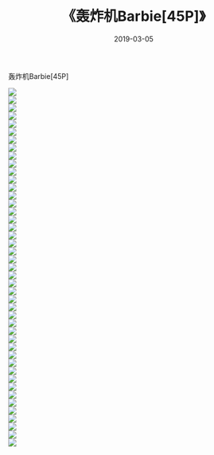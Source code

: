 ﻿---
layout: post
title:  《轰炸机Barbie[45P]》
date:   2019-03-05
img: http://img.660000.xyz/Sharelink/性感/2019/轰炸机Barbie[45P]/000.jpg
categories: [美女, 清纯, 唯美]
---

轰炸机Barbie[45P]

  ![](http://img.660000.xyz/Sharelink/性感/2019/轰炸机Barbie[45P]/001.jpg) <br> ![](http://img.660000.xyz/Sharelink/性感/2019/轰炸机Barbie[45P]/002.jpg) <br> ![](http://img.660000.xyz/Sharelink/性感/2019/轰炸机Barbie[45P]/003.jpg) <br> ![](http://img.660000.xyz/Sharelink/性感/2019/轰炸机Barbie[45P]/004.jpg) <br> ![](http://img.660000.xyz/Sharelink/性感/2019/轰炸机Barbie[45P]/005.jpg) <br> ![](http://img.660000.xyz/Sharelink/性感/2019/轰炸机Barbie[45P]/006.jpg) <br> ![](http://img.660000.xyz/Sharelink/性感/2019/轰炸机Barbie[45P]/007.jpg) <br> ![](http://img.660000.xyz/Sharelink/性感/2019/轰炸机Barbie[45P]/008.jpg) <br> ![](http://img.660000.xyz/Sharelink/性感/2019/轰炸机Barbie[45P]/009.jpg) <br> ![](http://img.660000.xyz/Sharelink/性感/2019/轰炸机Barbie[45P]/010.jpg) <br> ![](http://img.660000.xyz/Sharelink/性感/2019/轰炸机Barbie[45P]/011.jpg) <br> ![](http://img.660000.xyz/Sharelink/性感/2019/轰炸机Barbie[45P]/012.jpg) <br> ![](http://img.660000.xyz/Sharelink/性感/2019/轰炸机Barbie[45P]/013.jpg) <br> ![](http://img.660000.xyz/Sharelink/性感/2019/轰炸机Barbie[45P]/014.jpg) <br> ![](http://img.660000.xyz/Sharelink/性感/2019/轰炸机Barbie[45P]/015.jpg) <br> ![](http://img.660000.xyz/Sharelink/性感/2019/轰炸机Barbie[45P]/016.jpg) <br> ![](http://img.660000.xyz/Sharelink/性感/2019/轰炸机Barbie[45P]/017.jpg) <br> ![](http://img.660000.xyz/Sharelink/性感/2019/轰炸机Barbie[45P]/018.jpg) <br> ![](http://img.660000.xyz/Sharelink/性感/2019/轰炸机Barbie[45P]/019.jpg) <br> ![](http://img.660000.xyz/Sharelink/性感/2019/轰炸机Barbie[45P]/020.jpg) <br> ![](http://img.660000.xyz/Sharelink/性感/2019/轰炸机Barbie[45P]/021.jpg) <br> ![](http://img.660000.xyz/Sharelink/性感/2019/轰炸机Barbie[45P]/022.jpg) <br> ![](http://img.660000.xyz/Sharelink/性感/2019/轰炸机Barbie[45P]/023.jpg) <br> ![](http://img.660000.xyz/Sharelink/性感/2019/轰炸机Barbie[45P]/024.jpg) <br> ![](http://img.660000.xyz/Sharelink/性感/2019/轰炸机Barbie[45P]/025.jpg) <br> ![](http://img.660000.xyz/Sharelink/性感/2019/轰炸机Barbie[45P]/026.jpg) <br> ![](http://img.660000.xyz/Sharelink/性感/2019/轰炸机Barbie[45P]/027.jpg) <br> ![](http://img.660000.xyz/Sharelink/性感/2019/轰炸机Barbie[45P]/028.jpg) <br> ![](http://img.660000.xyz/Sharelink/性感/2019/轰炸机Barbie[45P]/029.jpg) <br> ![](http://img.660000.xyz/Sharelink/性感/2019/轰炸机Barbie[45P]/030.jpg) <br> ![](http://img.660000.xyz/Sharelink/性感/2019/轰炸机Barbie[45P]/031.jpg) <br> ![](http://img.660000.xyz/Sharelink/性感/2019/轰炸机Barbie[45P]/032.jpg) <br> ![](http://img.660000.xyz/Sharelink/性感/2019/轰炸机Barbie[45P]/033.jpg) <br> ![](http://img.660000.xyz/Sharelink/性感/2019/轰炸机Barbie[45P]/034.jpg) <br> ![](http://img.660000.xyz/Sharelink/性感/2019/轰炸机Barbie[45P]/035.jpg) <br> ![](http://img.660000.xyz/Sharelink/性感/2019/轰炸机Barbie[45P]/036.jpg) <br> ![](http://img.660000.xyz/Sharelink/性感/2019/轰炸机Barbie[45P]/037.jpg) <br> ![](http://img.660000.xyz/Sharelink/性感/2019/轰炸机Barbie[45P]/038.jpg) <br> ![](http://img.660000.xyz/Sharelink/性感/2019/轰炸机Barbie[45P]/039.jpg) <br> ![](http://img.660000.xyz/Sharelink/性感/2019/轰炸机Barbie[45P]/040.jpg) <br> ![](http://img.660000.xyz/Sharelink/性感/2019/轰炸机Barbie[45P]/041.jpg) <br> ![](http://img.660000.xyz/Sharelink/性感/2019/轰炸机Barbie[45P]/042.jpg) <br> ![](http://img.660000.xyz/Sharelink/性感/2019/轰炸机Barbie[45P]/043.jpg) <br> ![](http://img.660000.xyz/Sharelink/性感/2019/轰炸机Barbie[45P]/044.jpg) <br> ![](http://img.660000.xyz/Sharelink/性感/2019/轰炸机Barbie[45P]/045.jpg) <br>